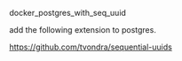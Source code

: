 docker_postgres_with_seq_uuid

add the following extension to postgres.

https://github.com/tvondra/sequential-uuids